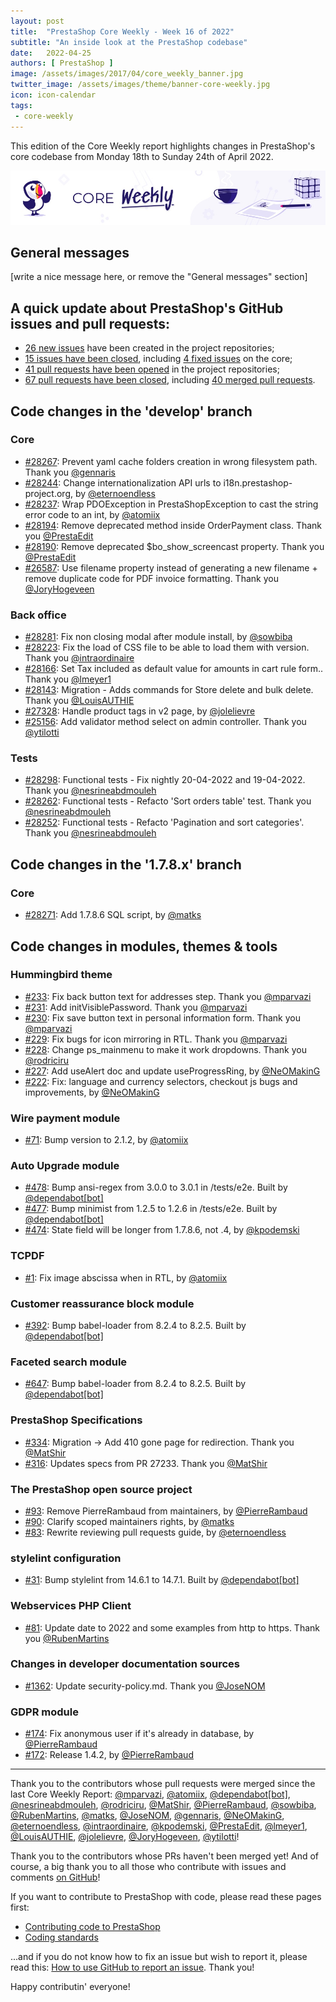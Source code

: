 ```yaml
---
layout: post
title:  "PrestaShop Core Weekly - Week 16 of 2022"
subtitle: "An inside look at the PrestaShop codebase"
date:   2022-04-25
authors: [ PrestaShop ]
image: /assets/images/2017/04/core_weekly_banner.jpg
twitter_image: /assets/images/theme/banner-core-weekly.jpg
icon: icon-calendar
tags:
 - core-weekly
---
```


This edition of the Core Weekly report highlights changes in PrestaShop's core codebase from Monday 18th to Sunday 24th of April 2022.

![Core Weekly banner](/assets/images/2018/12/banner-core-weekly.jpg)

## General messages

[write a nice message here, or remove the "General messages" section]


## A quick update about PrestaShop's GitHub issues and pull requests:

- [26 new issues](https://github.com/search?q=org%3APrestaShop+is%3Apublic++-repo%3Aprestashop%2Fprestashop.github.io++is%3Aissue+created%3A2022-04-18..2022-04-24) have been created in the project repositories;
- [15 issues have been closed](https://github.com/search?q=org%3APrestaShop+is%3Apublic++-repo%3Aprestashop%2Fprestashop.github.io++is%3Aissue+closed%3A2022-04-18..2022-04-24), including [4 fixed issues](https://github.com/search?q=org%3APrestaShop+is%3Apublic++-repo%3Aprestashop%2Fprestashop.github.io++is%3Aissue+label%3Afixed+closed%3A2022-04-18..2022-04-24) on the core;
- [41 pull requests have been opened](https://github.com/search?q=org%3APrestaShop+is%3Apublic++-repo%3Aprestashop%2Fprestashop.github.io++is%3Apr+created%3A2022-04-18..2022-04-24) in the project repositories;
- [67 pull requests have been closed](https://github.com/search?q=org%3APrestaShop+is%3Apublic++-repo%3Aprestashop%2Fprestashop.github.io++is%3Apr+closed%3A2022-04-18..2022-04-24), including [40 merged pull requests](https://github.com/search?q=org%3APrestaShop+is%3Apublic++-repo%3Aprestashop%2Fprestashop.github.io++is%3Apr+merged%3A2022-04-18..2022-04-24).
        


## Code changes in the 'develop' branch


### Core
* [#28267](https://github.com/PrestaShop/PrestaShop/pull/28267): Prevent yaml cache folders creation in wrong filesystem path. Thank you [@gennaris](https://github.com/gennaris)
* [#28244](https://github.com/PrestaShop/PrestaShop/pull/28244): Change internationalization API urls to i18n.prestashop-project.org, by [@eternoendless](https://github.com/eternoendless)
* [#28237](https://github.com/PrestaShop/PrestaShop/pull/28237): Wrap PDOException in PrestaShopException to cast the string error code to an int, by [@atomiix](https://github.com/atomiix)
* [#28194](https://github.com/PrestaShop/PrestaShop/pull/28194): Remove deprecated method inside OrderPayment class. Thank you [@PrestaEdit](https://github.com/PrestaEdit)
* [#28190](https://github.com/PrestaShop/PrestaShop/pull/28190): Remove deprecated $bo_show_screencast property. Thank you [@PrestaEdit](https://github.com/PrestaEdit)
* [#26587](https://github.com/PrestaShop/PrestaShop/pull/26587): Use filename property instead of generating a new filename + remove duplicate code for PDF invoice formatting. Thank you [@JoryHogeveen](https://github.com/JoryHogeveen)


### Back office
* [#28281](https://github.com/PrestaShop/PrestaShop/pull/28281): Fix non closing modal after module install, by [@sowbiba](https://github.com/sowbiba)
* [#28223](https://github.com/PrestaShop/PrestaShop/pull/28223): Fix the load of CSS file to be able to load them with version. Thank you [@intraordinaire](https://github.com/intraordinaire)
* [#28166](https://github.com/PrestaShop/PrestaShop/pull/28166): Set Tax included as default value for amounts in cart rule form.. Thank you [@lmeyer1](https://github.com/lmeyer1)
* [#28143](https://github.com/PrestaShop/PrestaShop/pull/28143): Migration - Adds commands for Store delete and bulk delete. Thank you [@LouisAUTHIE](https://github.com/LouisAUTHIE)
* [#27328](https://github.com/PrestaShop/PrestaShop/pull/27328): Handle product tags in v2 page, by [@jolelievre](https://github.com/jolelievre)
* [#25156](https://github.com/PrestaShop/PrestaShop/pull/25156): Add validator method select on admin controller. Thank you [@ytilotti](https://github.com/ytilotti)


### Tests
* [#28298](https://github.com/PrestaShop/PrestaShop/pull/28298): Functional tests - Fix nightly 20-04-2022 and 19-04-2022. Thank you [@nesrineabdmouleh](https://github.com/nesrineabdmouleh)
* [#28262](https://github.com/PrestaShop/PrestaShop/pull/28262): Functional tests - Refacto 'Sort orders table' test. Thank you [@nesrineabdmouleh](https://github.com/nesrineabdmouleh)
* [#28252](https://github.com/PrestaShop/PrestaShop/pull/28252): Functional tests - Refacto 'Pagination and sort categories'. Thank you [@nesrineabdmouleh](https://github.com/nesrineabdmouleh)


## Code changes in the '1.7.8.x' branch


### Core
* [#28271](https://github.com/PrestaShop/PrestaShop/pull/28271): Add 1.7.8.6 SQL script, by [@matks](https://github.com/matks)


## Code changes in modules, themes & tools


### Hummingbird theme
* [#233](https://github.com/PrestaShop/hummingbird/pull/233): Fix back button text for addresses step. Thank you [@mparvazi](https://github.com/mparvazi)
* [#231](https://github.com/PrestaShop/hummingbird/pull/231): Add initVisiblePassword. Thank you [@mparvazi](https://github.com/mparvazi)
* [#230](https://github.com/PrestaShop/hummingbird/pull/230): Fix save button text in personal information form. Thank you [@mparvazi](https://github.com/mparvazi)
* [#229](https://github.com/PrestaShop/hummingbird/pull/229): Fix bugs for icon mirroring in RTL. Thank you [@mparvazi](https://github.com/mparvazi)
* [#228](https://github.com/PrestaShop/hummingbird/pull/228): Change ps_mainmenu to make it work dropdowns. Thank you [@rodriciru](https://github.com/rodriciru)
* [#227](https://github.com/PrestaShop/hummingbird/pull/227): Add useAlert doc and update useProgressRing, by [@NeOMakinG](https://github.com/NeOMakinG)
* [#222](https://github.com/PrestaShop/hummingbird/pull/222): Fix: language and currency selectors, checkout js bugs and improvements, by [@NeOMakinG](https://github.com/NeOMakinG)


### Wire payment module
* [#71](https://github.com/PrestaShop/ps_wirepayment/pull/71): Bump version to 2.1.2, by [@atomiix](https://github.com/atomiix)


### Auto Upgrade module
* [#478](https://github.com/PrestaShop/autoupgrade/pull/478): Bump ansi-regex from 3.0.0 to 3.0.1 in /tests/e2e. Built by [@dependabot[bot]](https://github.com/apps/dependabot)
* [#477](https://github.com/PrestaShop/autoupgrade/pull/477): Bump minimist from 1.2.5 to 1.2.6 in /tests/e2e. Built by [@dependabot[bot]](https://github.com/apps/dependabot)
* [#474](https://github.com/PrestaShop/autoupgrade/pull/474): State field will be longer from 1.7.8.6, not .4, by [@kpodemski](https://github.com/kpodemski)


### TCPDF
* [#1](https://github.com/PrestaShop/TCPDF/pull/1): Fix image abscissa when in RTL, by [@atomiix](https://github.com/atomiix)


### Customer reassurance block module
* [#392](https://github.com/PrestaShop/blockreassurance/pull/392): Bump babel-loader from 8.2.4 to 8.2.5. Built by [@dependabot[bot]](https://github.com/apps/dependabot)


### Faceted search module
* [#647](https://github.com/PrestaShop/ps_facetedsearch/pull/647): Bump babel-loader from 8.2.4 to 8.2.5. Built by [@dependabot[bot]](https://github.com/apps/dependabot)


### PrestaShop Specifications
* [#334](https://github.com/PrestaShop/prestashop-specs/pull/334): Migration -> Add 410 gone page for redirection. Thank you [@MatShir](https://github.com/MatShir)
* [#316](https://github.com/PrestaShop/prestashop-specs/pull/316): Updates specs from PR 27233. Thank you [@MatShir](https://github.com/MatShir)


### The PrestaShop open source project
* [#93](https://github.com/PrestaShop/open-source/pull/93): Remove PierreRambaud from maintainers, by [@PierreRambaud](https://github.com/PierreRambaud)
* [#90](https://github.com/PrestaShop/open-source/pull/90): Clarify scoped maintainers rights, by [@matks](https://github.com/matks)
* [#83](https://github.com/PrestaShop/open-source/pull/83): Rewrite reviewing pull requests guide, by [@eternoendless](https://github.com/eternoendless)


### stylelint configuration
* [#31](https://github.com/PrestaShop/stylelint-config/pull/31): Bump stylelint from 14.6.1 to 14.7.1. Built by [@dependabot[bot]](https://github.com/apps/dependabot)


### Webservices PHP Client
* [#81](https://github.com/PrestaShop/PrestaShop-webservice-lib/pull/81): Update date to 2022 and some examples from http to https. Thank you [@RubenMartins](https://github.com/RubenMartins)


### Changes in developer documentation sources
* [#1362](https://github.com/PrestaShop/docs/pull/1362): Update security-policy.md. Thank you [@JoseNOM](https://github.com/JoseNOM)


### GDPR module
* [#174](https://github.com/PrestaShop/psgdpr/pull/174): Fix anonymous user if it's already in database, by [@PierreRambaud](https://github.com/PierreRambaud)
* [#172](https://github.com/PrestaShop/psgdpr/pull/172): Release 1.4.2, by [@PierreRambaud](https://github.com/PierreRambaud)


<hr />

Thank you to the contributors whose pull requests were merged since the last Core Weekly Report: [@mparvazi](https://github.com/mparvazi), [@atomiix](https://github.com/atomiix), [@dependabot[bot]](https://github.com/apps/dependabot), [@nesrineabdmouleh](https://github.com/nesrineabdmouleh), [@rodriciru](https://github.com/rodriciru), [@MatShir](https://github.com/MatShir), [@PierreRambaud](https://github.com/PierreRambaud), [@sowbiba](https://github.com/sowbiba), [@RubenMartins](https://github.com/RubenMartins), [@matks](https://github.com/matks), [@JoseNOM](https://github.com/JoseNOM), [@gennaris](https://github.com/gennaris), [@NeOMakinG](https://github.com/NeOMakinG), [@eternoendless](https://github.com/eternoendless), [@intraordinaire](https://github.com/intraordinaire), [@kpodemski](https://github.com/kpodemski), [@PrestaEdit](https://github.com/PrestaEdit), [@lmeyer1](https://github.com/lmeyer1), [@LouisAUTHIE](https://github.com/LouisAUTHIE), [@jolelievre](https://github.com/jolelievre), [@JoryHogeveen](https://github.com/JoryHogeveen), [@ytilotti](https://github.com/ytilotti)!

Thank you to the contributors whose PRs haven't been merged yet! And of course, a big thank you to all those who contribute with issues and comments [on GitHub](https://github.com/PrestaShop/PrestaShop)!

If you want to contribute to PrestaShop with code, please read these pages first:

 * [Contributing code to PrestaShop](https://devdocs.prestashop.com/8/contribute/contribution-guidelines/)
 * [Coding standards](https://devdocs.prestashop.com/8/development/coding-standards/)

...and if you do not know how to fix an issue but wish to report it, please read this: [How to use GitHub to report an issue](https://devdocs.prestashop.com/8/contribute/contribute-reporting-issues/). Thank you!

Happy contributin' everyone!

